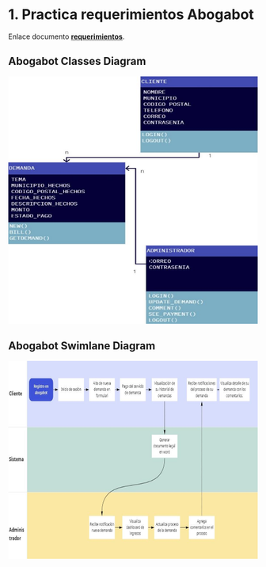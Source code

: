 # 1. Practica requerimientos Abogabot
Enlace documento [**requerimientos**](https://innovaccion-my.sharepoint.com/:w:/g/personal/launchx10857_innovaccion_mx/ERyrRb026BJLusZ_YuzMiLkB2Kl-C6pbhHgEQEyzfQ7Kuw?e=HmXiKB).

## Abogabot Classes Diagram
<img src="/imagenes/Abogabot Classes Diagram.JPG" alt="Abogabot Classes Diagram" width="750" height="500">

## Abogabot Swimlane Diagram
<img src="/imagenes/Abogabot Swimlane Diagram.JPG" alt="Abogabot Swimlane Diagram" height="400" width="750">

